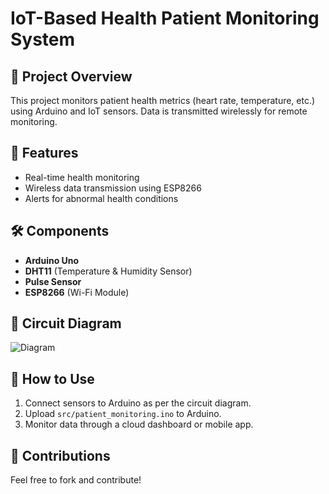 # IoT-Based Health Patient Monitoring System  

## 📖 Project Overview  
This project monitors patient health metrics (heart rate, temperature, etc.) using Arduino and IoT sensors. Data is transmitted wirelessly for remote monitoring.  

## 🚀 Features  
- Real-time health monitoring  
- Wireless data transmission using ESP8266  
- Alerts for abnormal health conditions  

## 🛠️ Components  
- **Arduino Uno**  
- **DHT11** (Temperature & Humidity Sensor)  
- **Pulse Sensor**  
- **ESP8266** (Wi-Fi Module)  

## 📸 Circuit Diagram  
![Diagram](images/circuit_diagram.png)  

## 🚀 How to Use  
1. Connect sensors to Arduino as per the circuit diagram.  
2. Upload `src/patient_monitoring.ino` to Arduino.  
3. Monitor data through a cloud dashboard or mobile app.  

## 📩 Contributions  
Feel free to fork and contribute!  
